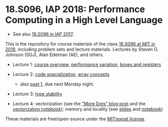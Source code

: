 # 18.S096, IAP 2018: Performance Computing in a High Level Language

* See also [18.S096 in IAP 2017](https://github.com/stevengj/18S096/tree/iap2017).

This is the repository for course materials of the class [18.S096 at MIT in 2018](http://math.mit.edu/academics/iap.php), including problem sets and lecture materials.   Lectures by Steven G. Johnson (SGJ), Alan Edelman (AE), and others.

* Lecture 1: [course overview](lectures/lecture1/Course-overview.pdf), [performance variation](lectures/lecture1/Performance-variation.ipynb), [boxes and registers](lectures/lecture1/Boxes-and-registers.ipynb)

* Lecture 2: [code specialization](lectures/lecture2/Code-specialization.ipynb), [array concepts](lectures/lecture2/Getting%20started,%20working%20with%20matrices.ipynb)
    - also [pset 1](psets/pset1.ipynb), due next Monday night.

* Lecture 3: [type stability](lectures/lecture3/Type-stability.ipynb)

* Lecture 4: vectorization (see the ["More Dots" blog post](https://julialang.org/blog/2017/01/moredots) and the [vectorization notebook](lectures/lecture4/Vectorization.ipynb)); memory and locality (see [slides](lectures/lecture4/memory.pdf) and [notebook](lectures/lecture4/memory-matrices.ipynb))

These materials are free/open-source under the [MIT/expat license](LICENSE.md).
